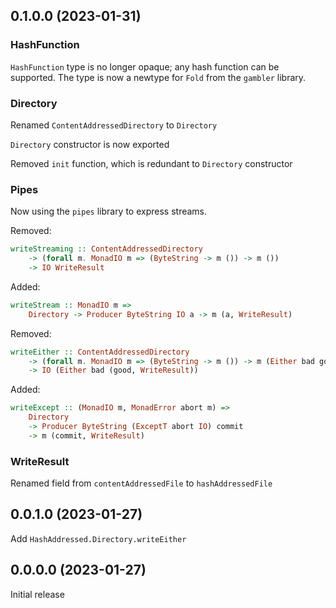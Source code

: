 0.1.0.0 (2023-01-31)
----------------------------------------------------------------

### HashFunction

`HashFunction` type is no longer opaque; any hash function can be supported.
The type is now a newtype for `Fold` from the `gambler` library.

### Directory

Renamed `ContentAddressedDirectory` to `Directory`

`Directory` constructor is now exported

Removed `init` function, which is redundant to `Directory` constructor

### Pipes

Now using the `pipes` library to express streams.

Removed:

```haskell
writeStreaming :: ContentAddressedDirectory
    -> (forall m. MonadIO m => (ByteString -> m ()) -> m ())
    -> IO WriteResult
```

Added:

```haskell
writeStream :: MonadIO m =>
    Directory -> Producer ByteString IO a -> m (a, WriteResult)
```

Removed:

```haskell
writeEither :: ContentAddressedDirectory
    -> (forall m. MonadIO m => (ByteString -> m ()) -> m (Either bad good))
    -> IO (Either bad (good, WriteResult))
```

Added:

```haskell
writeExcept :: (MonadIO m, MonadError abort m) =>
    Directory
    -> Producer ByteString (ExceptT abort IO) commit
    -> m (commit, WriteResult)
```

### WriteResult

Renamed field from `contentAddressedFile` to `hashAddressedFile`


0.0.1.0 (2023-01-27)
----------------------------------------------------------------

Add `HashAddressed.Directory.writeEither`


0.0.0.0 (2023-01-27)
----------------------------------------------------------------

Initial release
